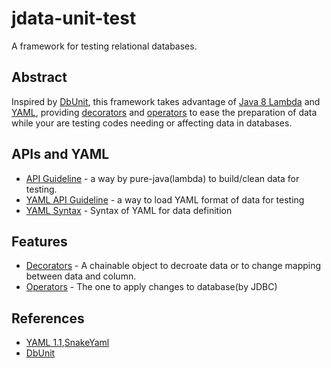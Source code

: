 # jdata-unit-test
A framework for testing relational databases.

## Abstract
Inspired by [DbUnit][dbunit], this framework takes advantage of [Java 8 Lambda][java_8_lambda] and [YAML][yaml_1_1], providing [decorators][data_decorator] and [operators][data_operator] to ease the preparation of data while your are testing codes needing or affecting data in databases.

## APIs and YAML
* [API Guideline](https://github.com/mikelue/jdata-unit-test/wiki/API-Guideline) - a way by pure-java(lambda) to build/clean data for testing.
* [YAML API Guideline](https://github.com/mikelue/jdata-unit-test/wiki/API-Guideline-of-YAML) - a way to load YAML format of data for testing
* [YAML Syntax](https://github.com/mikelue/jdata-unit-test/wiki/YAML-syntax) - Syntax of YAML for data definition
 
## Features
* [Decorators][data_decorator] - A chainable object to decroate data or to change mapping between data and column.
* [Operators][data_operator] - The one to apply changes to database(by JDBC)

## References
* [YAML 1.1][yaml_1_1],[SnakeYaml](https://bitbucket.org/asomov/snakeyaml)
* [DbUnit](dbunit)

[yaml_1_1]: http://yaml.org/spec/current.html
[dbunit]: http://dbunit.sourceforge.net/
[java_8_lambda]: https://docs.oracle.com/javase/tutorial/java/javaOO/lambdaexpressions.html
[data_decorator]: https://github.com/mikelue/jdata-unit-test/wiki/Provided-decorators-of-data-grain
[data_operator]: https://github.com/mikelue/jdata-unit-test/wiki/Provided-data-operations
